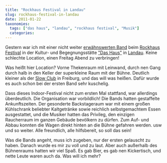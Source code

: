 ```yaml
---
title: "Rockhaus Festival in Landau"
slug: rockhaus-festival-in-landau
date: 2011-01-22
taxonomies:
  tags: ["das haus", "landau", "rockhaus festival", "Musik"]
  categories: 
---
```


<p>Gestern war ich mit einer nicht weiter <a href="http://www.diefelsen.de">erwähnswerten Band</a> beim <a href="http://www.rockhaus-festival.de/">Rockhaus Festival</a> in der Kultur- und Begegnungsstätte <a href="http://suedstern-ev.de/">"Das Haus"</a> in <a href="http://goo.gl/maps/DP7S">Landau</a>. Keine schlechte Location, einen Freitag Abend zu verbringen!

Was heißt hier Location? Vorne Thekenraum mit Leinwand, durch nen Gang durch halb in den Keller der superkleine Raum mit der Bühne. Deutlich kleiner als der <a href="http://www.slowclub-freiburg.de/">Slow Club</a> in Freiburg, und das will was heißen. Dafür wurde es auch schon bei der ersten Band sehr kuschelig.

Dass dieses Indoor-Festival nicht zum ersten Mal stattfand, war allerdings überdeutlich. Die Organisation war vorbildlich! Die Bands hatten gestaffelte Ankunftszeiten. Der gesonderte Backstageraum war mit einem großen Kühlschrank beliebter Kaltgetränke sowie reichlich selbstgemachtem Essen ausgestattet, und die Musiker hatten das Privileg, den einzigen Raucherraum im ganzen Gebäude bevölkern zu dürfen. Zum Auf- und Abbau konnten die Wagen direkt hinten an die Bühne gefahren werden. usw und so weiter.  Alle freundlich, alle hilfsbereit, so soll das sein!

Was die Bands angeht, muss ich zugeben, nur der ersten gelauscht zu haben. Danach wurde es mir zu voll und zu laut. Aber auch außerhalb des Bühnenraums hatten wir viel Spaß. Es gab Bier, es gab nen Kickertisch, und nette Leute waren auch da. Was will ich mehr?</p>